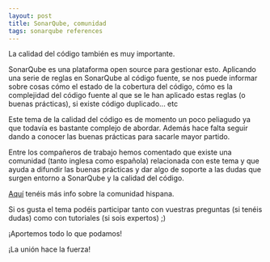 ```yaml
---
layout: post
title: SonarQube, comunidad
tags: sonarqube references
---
```


La calidad del código también es muy importante. 

SonarQube es una plataforma open source para gestionar esto. Aplicando una serie de reglas en SonarQube al código fuente, se nos puede informar sobre cosas cómo el estado de la cobertura del código, cómo es la complejidad del código fuente al que se le han aplicado estas reglas (o buenas prácticas), si existe código duplicado... etc

Este tema de la calidad del código es de momento un poco peliagudo ya que todavía es bastante complejo de abordar. Además hace falta seguir dando a conocer las buenas prácticas para sacarle mayor partido.

Entre los compañeros de trabajo hemos comentado que existe una comunidad (tanto inglesa como española) relacionada con este tema y que ayuda a difundir las buenas prácticas y dar algo de soporte a las dudas que surgen entorno a SonarQube y la calidad del código.

[Aquí](https://sonarqubehispano.org/display/HOME/Bienvenido) tenéis más info sobre la comunidad hispana. 

Si os gusta el tema podéis participar tanto con vuestras preguntas (si tenéis dudas) como con tutoriales (si sois expertos) ;)

¡Aportemos todo lo que podamos!

¡La unión hace la fuerza!

